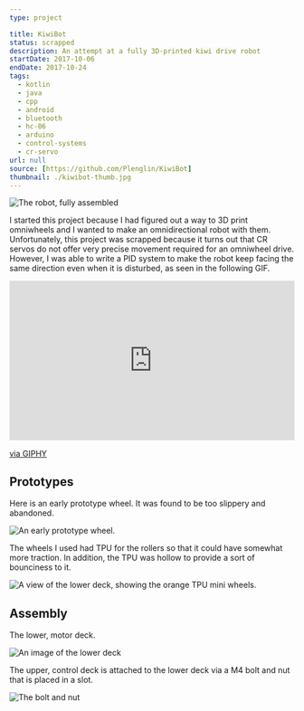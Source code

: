 ```yaml
---
type: project

title: KiwiBot
status: scrapped
description: An attempt at a fully 3D-printed kiwi drive robot
startDate: 2017-10-06
endDate: 2017-10-24
tags:
  - kotlin
  - java
  - cpp
  - android
  - bluetooth
  - hc-06
  - arduino
  - control-systems
  - cr-servo
url: null
source: [https://github.com/Plenglin/KiwiBot]
thumbnail: ./kiwibot-thumb.jpg
---
```


![The robot, fully assembled](./kiwibot-raw.jpg)

I started this project because I had figured out a way to 3D print omniwheels and I wanted to make an omnidirectional robot with them. Unfortunately, this project was scrapped because it turns out that CR servos do not offer very precise movement required for an omniwheel drive. However, I was able to write a PID system to make the robot keep facing the same direction even when it is disturbed, as seen in the following GIF.

<div style="width:100%;height:0;padding-bottom:56%;position:relative;"><iframe src="https://giphy.com/embed/Js2rsqtkQ4EMXftQDa" width="100%" height="100%" style="position:absolute" frameBorder="0" class="giphy-embed" allowFullScreen></iframe></div><p><a href="https://giphy.com/gifs/Js2rsqtkQ4EMXftQDa">via GIPHY</a></p>

## Prototypes

Here is an early prototype wheel. It was found to be too slippery and abandoned.

![An early prototype wheel.](./wheel-proto1.jpg)

The wheels I used had TPU for the rollers so that it could have somewhat more traction. In addition, the TPU was hollow to provide a sort of bounciness to it.

![A view of the lower deck, showing the orange TPU mini wheels.](./lower-deck-assembled.jpg)

## Assembly

The lower, motor deck.

![An image of the lower deck](./lower-deck.jpg)

The upper, control deck is attached to the lower deck via a M4 bolt and nut that is placed in a slot.

![The bolt and nut](./bolt-assembly-detail.jpg)
